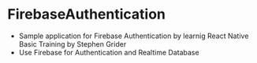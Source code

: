 # FirebaseAuthentication

- Sample application for Firebase Authentication by learnig React Native Basic Training by Stephen Grider
- Use Firebase for Authentication and Realtime Database
